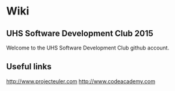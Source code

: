 # Wiki
## UHS Software Development Club 2015
Welcome to the UHS Software Development Club github account. 

## Useful links
http://www.projecteuler.com
http://www.codeacademy.com


